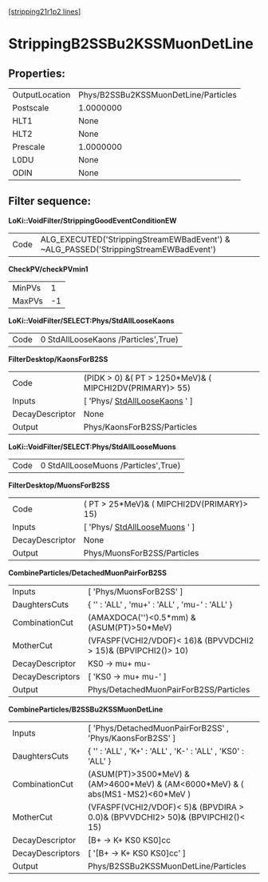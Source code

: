 [[stripping21r1p2 lines]](./stripping21r1p2-ew)

# StrippingB2SSBu2KSSMuonDetLine

## Properties:

|                |                                      |
|----------------|--------------------------------------|
| OutputLocation | Phys/B2SSBu2KSSMuonDetLine/Particles |
| Postscale      | 1.0000000                            |
| HLT1           | None                                 |
| HLT2           | None                                 |
| Prescale       | 1.0000000                            |
| L0DU           | None                                 |
| ODIN           | None                                 |

## Filter sequence:

**LoKi::VoidFilter/StrippingGoodEventConditionEW**

|      |                                                                                       |
|------|---------------------------------------------------------------------------------------|
| Code | ALG_EXECUTED('StrippingStreamEWBadEvent') & \~ALG_PASSED('StrippingStreamEWBadEvent') |

**CheckPV/checkPVmin1**

|        |     |
|--------|-----|
| MinPVs | 1   |
| MaxPVs | -1  |

**LoKi::VoidFilter/SELECT:Phys/StdAllLooseKaons**

|      |                                      |
|------|--------------------------------------|
| Code | 0 StdAllLooseKaons /Particles',True) |

**FilterDesktop/KaonsForB2SS**

|                 |                                                                       |
|-----------------|-----------------------------------------------------------------------|
| Code            | (PIDK \> 0) &( PT \> 1250\*MeV)& ( MIPCHI2DV(PRIMARY)\> 55)           |
| Inputs          | [ 'Phys/ [StdAllLooseKaons](./stripping21r1p2-stdallloosekaons) ' ] |
| DecayDescriptor | None                                                                  |
| Output          | Phys/KaonsForB2SS/Particles                                           |

**LoKi::VoidFilter/SELECT:Phys/StdAllLooseMuons**

|      |                                      |
|------|--------------------------------------|
| Code | 0 StdAllLooseMuons /Particles',True) |

**FilterDesktop/MuonsForB2SS**

|                 |                                                                       |
|-----------------|-----------------------------------------------------------------------|
| Code            | ( PT \> 25\*MeV)& ( MIPCHI2DV(PRIMARY)\> 15)                          |
| Inputs          | [ 'Phys/ [StdAllLooseMuons](./stripping21r1p2-stdallloosemuons) ' ] |
| DecayDescriptor | None                                                                  |
| Output          | Phys/MuonsForB2SS/Particles                                           |

**CombineParticles/DetachedMuonPairForB2SS**

|                  |                                                                  |
|------------------|------------------------------------------------------------------|
| Inputs           | [ 'Phys/MuonsForB2SS' ]                                        |
| DaughtersCuts    | { '' : 'ALL' , 'mu+' : 'ALL' , 'mu-' : 'ALL' }                   |
| CombinationCut   | (AMAXDOCA('')\<0.5\*mm) &(ASUM(PT)\>50\*MeV)                     |
| MotherCut        | (VFASPF(VCHI2/VDOF)\< 16)& (BPVVDCHI2 \> 15)& (BPVIPCHI2()\> 10) |
| DecayDescriptor  | KS0 -\> mu+ mu-                                                  |
| DecayDescriptors | [ 'KS0 -\> mu+ mu-' ]                                          |
| Output           | Phys/DetachedMuonPairForB2SS/Particles                           |

**CombineParticles/B2SSBu2KSSMuonDetLine**

|                  |                                                                                       |
|------------------|---------------------------------------------------------------------------------------|
| Inputs           | [ 'Phys/DetachedMuonPairForB2SS' , 'Phys/KaonsForB2SS' ]                            |
| DaughtersCuts    | { '' : 'ALL' , 'K+' : 'ALL' , 'K-' : 'ALL' , 'KS0' : 'ALL' }                          |
| CombinationCut   | (ASUM(PT)\>3500\*MeV) & (AM\>4600\*MeV) & (AM\<6000\*MeV) & ( abs(MS1-MS2)\<60\*MeV ) |
| MotherCut        | (VFASPF(VCHI2/VDOF)\< 5)& (BPVDIRA \> 0.0)& (BPVVDCHI2\> 50)& (BPVIPCHI2()\< 15)      |
| DecayDescriptor  | [B+ -\> K+ KS0 KS0]cc                                                               |
| DecayDescriptors | [ '[B+ -\> K+ KS0 KS0]cc' ]                                                       |
| Output           | Phys/B2SSBu2KSSMuonDetLine/Particles                                                  |
